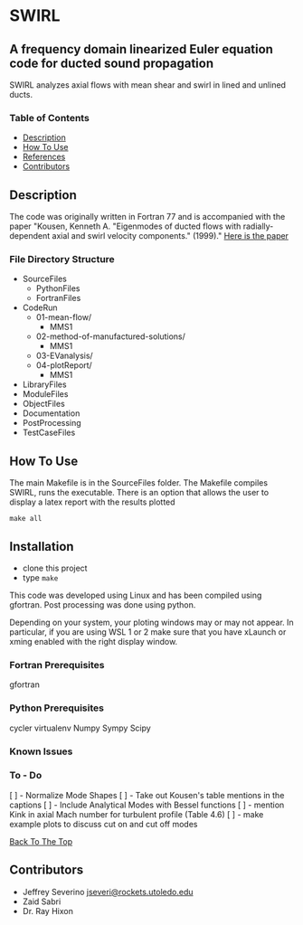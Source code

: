 # SWIRL

## A frequency domain linearized Euler equation code for ducted sound propagation 

SWIRL analyzes axial flows with mean shear and swirl in lined and unlined ducts.

### Table of Contents

- [Description](#description)
- [How To Use](#how-to-use)
- [References](#references)
- [Contributors](#contributors)

## Description
The code was originally written in Fortran 77 and is accompanied with the paper
"Kousen, Kenneth A. "Eigenmodes of ducted flows with radially-dependent axial 
and swirl velocity components." (1999)." [Here is the paper](https://core.ac.uk/download/pdf/10475014.pdf)

### File Directory Structure
* SourceFiles
  * PythonFiles
  * FortranFiles
* CodeRun
  * 01-mean-flow/
    * MMS1 
  * 02-method-of-manufactured-solutions/
    * MMS1 
  * 03-EVanalysis/
  * 04-plotReport/
    * MMS1
* LibraryFiles
* ModuleFiles
* ObjectFiles
* Documentation
* PostProcessing
* TestCaseFiles 
 
## How To Use
The main Makefile is in the SourceFiles folder. The Makefile compiles SWIRL,
runs the executable. There is an option that allows the user to display a latex
report with the results plotted

```
make all
```
## Installation
* clone this project 
* type ```make```

This code was developed using Linux and has been compiled using gfortran. 
Post processing was done using python. 

Depending on your system, your ploting windows may or may not appear. In
particular, if you are using WSL 1 or 2 make sure that you have xLaunch or 
xming enabled with the right display window. 

### Fortran Prerequisites 
gfortran

### Python Prerequisites 
cycler
virtualenv
Numpy
Sympy
Scipy
### Known Issues

### To - Do 

[ ] - Normalize Mode Shapes
[ ] - Take out Kousen's table mentions in the captions
[ ] - Include Analytical Modes with Bessel functions
[ ] - mention Kink in axial Mach number for turbulent profile (Table 4.6) 
[ ] - make example plots to discuss cut on and cut off modes

[Back To The Top](#SWIRL)
## Contributors
- Jeffrey Severino <jseveri@rockets.utoledo.edu>
- Zaid Sabri
- Dr. Ray Hixon 
